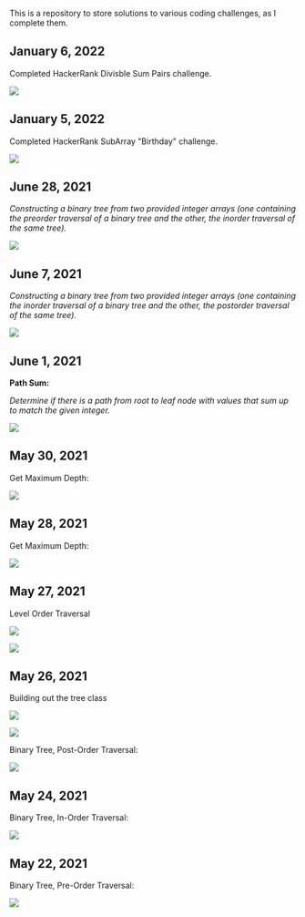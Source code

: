 ﻿This is a repository to store solutions to various coding challenges, as I complete them. 

## January 6, 2022
<p>Completed HackerRank Divisble Sum Pairs challenge.</p>
<p><img src="https://pbs.twimg.com/media/FId0h2FUUAAyYWQ?format=jpg&name=small"/></p>

## January 5, 2022

<p>Completed HackerRank SubArray "Birthday" challenge.</p>
<p><img src="https://pbs.twimg.com/media/FIW96T4VEAEne8c?format=jpg&name=small" /></p>


## June 28, 2021


<p><i>Constructing a binary tree from two provided integer arrays (one containing the preorder traversal of a binary tree and the other, the inorder traversal of the same tree).</i></p>

<p><img src="https://raw.githubusercontent.com/sbogucki12/AlgosAndDataStructures/main/readmeImages/bst_fromInorderPreorder.jpg" /></p>


## June 7, 2021


<p><i>Constructing a binary tree from two provided integer arrays (one containing the inorder traversal of a binary tree and the other, the postorder traversal of the same tree).</i></p>

<p><img src="https://raw.githubusercontent.com/sbogucki12/AlgosAndDataStructures/main/readmeImages/constructTree.jpg" /></p>



## June 1, 2021

<p><b>Path Sum:</b></p>

<p><i>Determine if there is a path from root to leaf node with values that sum up to match the given integer.</i></p>

<p><img src="https://raw.githubusercontent.com/sbogucki12/AlgosAndDataStructures/main/readmeImages/pathSum.PNG" /></p>



## May 30, 2021

<p>Get Maximum Depth:</p>

<p><img src="https://raw.githubusercontent.com/sbogucki12/AlgosAndDataStructures/main/readmeImages/isSymmetric.jpg" /></p>


## May 28, 2021

<p>Get Maximum Depth:</p>

<p><img src="https://raw.githubusercontent.com/sbogucki12/AlgosAndDataStructures/main/readmeImages/maxDepth.jpg" /></p>

## May 27, 2021

<p>Level Order Traversal</p>
<p><img src="https://raw.githubusercontent.com/sbogucki12/AlgosAndDataStructures/main/readmeImages/levelOrderTraversal.jpg" /></p>
<p><img src="https://raw.githubusercontent.com/sbogucki12/AlgosAndDataStructures/main/readmeImages/levelOrderTraversal1.jpg" /></p>


## May 26, 2021

<p>Building out the tree class</p>
<p><img src="https://raw.githubusercontent.com/sbogucki12/AlgosAndDataStructures/main/readmeImages/tree0.jpg" /></p>
<p><img src="https://raw.githubusercontent.com/sbogucki12/AlgosAndDataStructures/main/readmeImages/tree1.jpg" /></p>

<p>Binary Tree, Post-Order Traversal:</p>

<p><img src="https://raw.githubusercontent.com/sbogucki12/AlgosAndDataStructures/main/readmeImages/postOrder.jpg" /></p>


## May 24, 2021

<p>Binary Tree, In-Order Traversal:</p>

<p><img src="https://raw.githubusercontent.com/sbogucki12/AlgosAndDataStructures/main/readmeImages/binaryDebug.jpg" /></p>


## May 22, 2021

<p>Binary Tree, Pre-Order Traversal:</p>

<p><img src="https://raw.githubusercontent.com/sbogucki12/AlgosAndDataStructures/main/readmeImages/treePreOrder.jpg" /></p>






